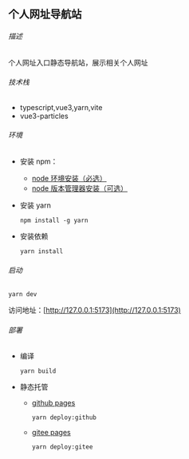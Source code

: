 ## 个人网址导航站

###### 描述

个人网址入口静态导航站，展示相关个人网址

###### 技术栈

- typescript,vue3,yarn,vite
- vue3-particles

###### 环境

- 安装 npm：
  
  - [node 环境安装（必选）](https://www.runoob.com/nodejs/nodejs-install-setup.html)
  - [node 版本管理器安装（可选）](https://www.runoob.com/w3cnote/npm-switch-repo.html)

- 安装 yarn
  
  ```
  npm install -g yarn
  ```

- 安装依赖
  
  ```shell
  yarn install
  ```

###### 启动

```shell
yarn dev
```

访问地址：[http://127.0.0.1:5173](http://127.0.0.1:5173)

###### 部署

- 编译
  
  ```shell
  yarn build
  ```

- 静态托管
  
  - [github pages](https://cuukenn.github.io)
    
    ```shell
    yarn deploy:github
    ```
  
  - [gitee pages](https://cuukenn.gitee.io)
    
    ```shell
    yarn deploy:gitee
    ```
